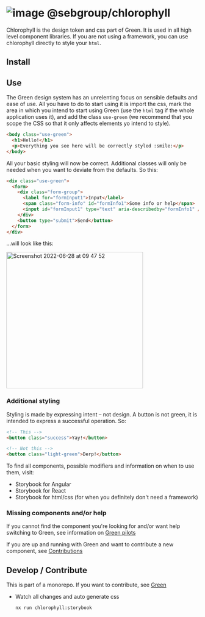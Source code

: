 # ![image](https://user-images.githubusercontent.com/11420341/124561174-e3bb3400-de3d-11eb-98a2-bd3305326de2.png) @sebgroup/chlorophyll


Chlorophyll is the design token and css part of Green. It is used in all high level component libraries. If you are not using a framework, you can use chlorophyll directly to style your `html`.

## Install

## Use

The Green design system has an unrelenting focus on sensible defaults and ease of use. All you have to do to start using it is import the css, mark the area in which you intend to start using Green (use the `html` tag if the whole application uses it), and add the class `use-green` (we recommend that you scope the CSS so that it only affects elements yo intend to style).

```html
<body class="use-green">
  <h1>Hello!</h1>
  <p>Everything you see here will be correctly styled :smile:</p>
</body>
```

All your basic styling will now be correct. Additional classes will only be needed when you want to deviate from the defaults. So this:

```html
<div class="use-green">
  <form>
    <div class="form-group">
      <label for="formInput1">Input</label>
      <span class="form-info" id="formInfo1">Some info or help</span>
      <input id="formInput1" type="text" aria-describedby="formInfo1" />
    </div>
    <button type="submit">Send</button>
  </form>
</div>
```

...will look like this:

<img width="358" alt="Screenshot 2022-06-28 at 09 47 52" src="https://user-images.githubusercontent.com/1632755/176124198-3ee45eff-4900-4cd5-b453-4bc6f51b8b20.png">

### Additional styling

Styling is made by expressing intent – not design. A button is not green, it is intended to express a successful operation. So:

```html
<!-- This -->
<button class="success">Yay!</button>

<!-- Not this -->
<button class="light-green">Derp!</button>
```

To find all components, possible modifiers and information on when to use them, visit:

- Storybook for Angular
- Storybook for React
- Storybook for html/css (for when you definitely don't need a framework)

### Missing components and/or help

If you cannot find the component you're looking for and/or want help switching to Green, see information on [Green pilots](https://github.com/sebgroup/green)

If you are up and running with Green and want to contribute a new component, see [Contributions](https://github.com/sebgroup/green/CONTRIBUTING.md)

## Develop / Contribute

This is part of a monorepo. If you want to contribute, see [Green](https://github.com/sebgroup/green)

- Watch all changes and auto generate css
  ```bash
  nx run chlorophyll:storybook
  ```
